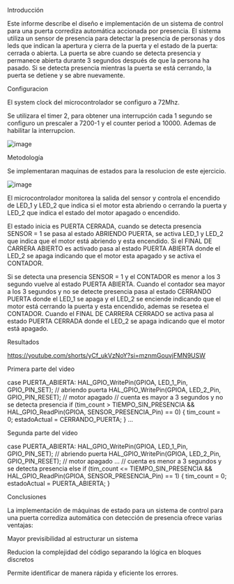 Introducción

Este informe describe el diseño e implementación de un sistema de control para una puerta corrediza automática accionada por presencia. El sistema utiliza un sensor de presencia para detectar la presencia de personas y dos leds que indican la apertura y cierra de la puerta y el estado de la puerta: cerrada o abierta. La puerta se abre cuando se detecta presencia y permanece abierta durante 3 segundos después de que la persona ha pasado. Si se detecta presencia mientras la puerta se está cerrando, la puerta se detiene y se abre nuevamente.

Configuracion 

El system clock del microcontrolador se configuro a 72Mhz.

Se utilizara el timer 2, para obtener una interrupción cada 1 segundo se configuro un prescaler a 7200-1 y el counter period a 10000. Ademas de habilitar la interrupcion. 

![image](https://github.com/ErickDiaz2001/Ejercicio_1/assets/169405943/00dc879d-16f7-42ea-97c6-c1b08e5214e5)

Metodología

Se implementaran maquinas de estados para la resolucion de este ejercicio.

![image](https://github.com/ErickDiaz2001/Ejercicio_1/assets/169405943/fbb3917e-033d-4277-9e26-9bc6a3dfb106)

El microcontrolador monitorea la salida del sensor y controla el encendido de LED_1 y LED_2 que indica si el motor esta abriendo o cerrando la puerta y LED_2 que indica el estado del motor apagado o encendido. 

El estado inicia es PUERTA CERRADA, cuando se detecta presencia SENSOR = 1 se pasa al estado ABRIENDO PUERTA, se activa LED_1 y LED_2 que indica que el motor está abriendo y esta encendido. Si el FINAL DE CARRERA ABIERTO es activado pasa al estado PUERTA ABIERTA donde el LED_2 se apaga indicando que el motor esta apagado y se activa el CONTADOR.

Si se detecta una presencia SENSOR = 1 y el CONTADOR es menor a los 3 segundo vuelve al estado PUERTA ABIERTA.
Cuando el contador sea mayor a los 3 segundos y no se detecte presencia pasa al estado CERRANDO PUERTA donde el LED_1 se apaga y el LED_2 se enciende indicando que el motor está cerrando la puerta y esta encendido, ademas se resetea el CONTADOR.
Cuando el FINAL DE CARRERA CERRADO se activa pasa al estado PUERTA CERRADA donde el LED_2 se apaga indicando que el motor está apagado.

Resultados

https://youtube.com/shorts/yCf_ukVzNoY?si=mznmGouvjFMN9USW

Primera parte del video

case PUERTA_ABIERTA:
	 		  HAL_GPIO_WritePin(GPIOA, LED_1_Pin, GPIO_PIN_SET); // abriendo puerta
	 		  HAL_GPIO_WritePin(GPIOA, LED_2_Pin, GPIO_PIN_RESET); // motor apagado
	 		  // cuenta es mayor a 3 segundos y no se detecta presencia
	 		  if (tim_count > TIEMPO_SIN_PRESENCIA && HAL_GPIO_ReadPin(GPIOA, SENSOR_PRESENCIA_Pin) == 0)
	 		  {
	 			  tim_count = 0;
	 			  estadoActual = CERRANDO_PUERTA;
	 		  }
       ...

Segunda parte del video 

  case PUERTA_ABIERTA:
	 		  HAL_GPIO_WritePin(GPIOA, LED_1_Pin, GPIO_PIN_SET); // abriendo puerta
	 		  HAL_GPIO_WritePin(GPIOA, LED_2_Pin, GPIO_PIN_RESET); // motor apagado
	 		  ...
	 		 // cuenta es menor a 3 segundos y se detecta presencia
	 		  else if (tim_count <= TIEMPO_SIN_PRESENCIA && HAL_GPIO_ReadPin(GPIOA, SENSOR_PRESENCIA_Pin) == 1)
	 		  {
	 			  tim_count = 0;
	 			  estadoActual = PUERTA_ABIERTA;
	 		  }

Conclusiones

La implementación de máquinas de estado para un sistema de control para una puerta corrediza automática con detección de presencia ofrece varias ventajas:

Mayor previsibilidad al estructurar un sistema

Reducion la complejidad del código separando la lógica en bloques discretos

Permite identificar de manera rápida y eficiente los errores.
